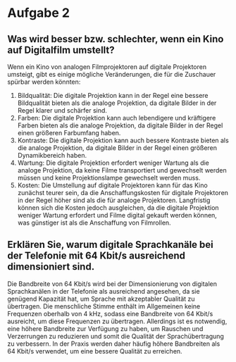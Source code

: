 # Aufgabe 2

## Was wird besser bzw. schlechter, wenn ein Kino auf  Digitalfilm umstellt?

Wenn ein Kino von analogen Filmprojektoren auf digitale Projektoren umsteigt, gibt es einige mögliche Veränderungen, die für die Zuschauer spürbar werden könnten:
1.  Bildqualität: Die digitale Projektion kann in der Regel eine bessere Bildqualität bieten als die analoge Projektion, da digitale Bilder in der Regel klarer und schärfer sind.
2.  Farben: Die digitale Projektion kann auch lebendigere und kräftigere Farben bieten als die analoge Projektion, da digitale Bilder in der Regel einen größeren Farbumfang haben.
3.  Kontraste: Die digitale Projektion kann auch bessere Kontraste bieten als die analoge Projektion, da digitale Bilder in der Regel einen größeren Dynamikbereich haben.
4.  Wartung: Die digitale Projektion erfordert weniger Wartung als die analoge Projektion, da keine Filme transportiert und gewechselt werden müssen und keine Projektionslampe gewechselt werden muss.
5.  Kosten: Die Umstellung auf digitale Projektoren kann für das Kino zunächst teurer sein, da die Anschaffungskosten für digitale Projektoren in der Regel höher sind als die für analoge Projektoren. Langfristig können sich die Kosten jedoch ausgleichen, da die digitale Projektion weniger Wartung erfordert und Filme digital gekauft werden können, was günstiger ist als die Anschaffung von Filmrollen.

## Erklären Sie, warum digitale Sprachkanäle bei der  Telefonie mit 64 Kbit/s ausreichend dimensioniert sind.

Die Bandbreite von 64 Kbit/s wird bei der Dimensionierung von digitalen Sprachkanälen in der Telefonie als ausreichend angesehen, da sie genügend Kapazität hat, um Sprache mit akzeptabler Qualität zu übertragen. Die menschliche Stimme enthält im Allgemeinen keine Frequenzen oberhalb von 4 kHz, sodass eine Bandbreite von 64 Kbit/s ausreicht, um diese Frequenzen zu übertragen. Allerdings ist es notwendig, eine höhere Bandbreite zur Verfügung zu haben, um Rauschen und Verzerrungen zu reduzieren und somit die Qualität der Sprachübertragung zu verbessern. In der Praxis werden daher häufig höhere Bandbreiten als 64 Kbit/s verwendet, um eine bessere Qualität zu erreichen.
